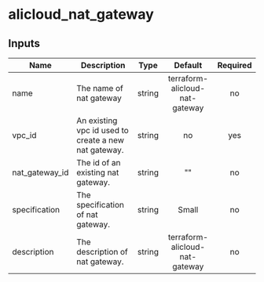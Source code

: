 # alicloud_nat_gateway

## Inputs

| Name | Description | Type | Default | Required |
|------|-------------|:----:|:-----:|:-----:|
|name               | The name of nat gateway    |  string     |     terraform-alicloud-nat-gateway      | no |  
|vpc_id       | An existing vpc id used to create a new nat gateway.   |   string  |    no    |    yes       |
|nat_gateway_id       | The id of an existing nat gateway.   |   string  |    ""    |    no       |  
|specification       | The specification of nat gateway.   |   string  |    Small    |    no       | 
|description       | The description of nat gateway.   |   string  |    terraform-alicloud-nat-gateway    |    no       | 
